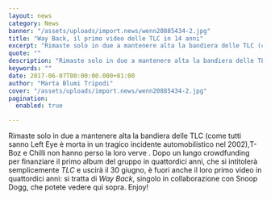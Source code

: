 ```yaml
---
layout: news
category: News
banner: "/assets/uploads/import.news/wenn20885434-2.jpg"
title: "Way Back, il primo video delle TLC in 14 anni"
excerpt: "Rimaste solo in due a mantenere alta la bandiera delle TLC (come tutti sanno Left Eye è morta in un tragico incidente automobilistico nel 2002),T-Boz e Chilli non hanno perso la loro verve . Dopo un lungo crowdfunding per finanziare il primo album del gruppo in quattordici anni, che si intitolerà semplicemente TLC e uscirà [&hellip"
quote: ""
description: "Rimaste solo in due a mantenere alta la bandiera delle TLC (come tutti sanno Left Eye è morta in un tragico incidente automobilistico nel 2002),T-Boz e Chilli non hanno perso la loro verve . Dopo un lungo crowdfunding per finanziare il primo album del gruppo in quattordici anni, che si intitolerà semplicemente TLC e uscirà [&hellip"
keywords: ""
date: 2017-06-07T00:00:00.000+01:00
author: "Marta Blumi Tripodi"
cover: "/assets/uploads/import.news/wenn20885434-2.jpg"
pagination:
  enabled: true

---
```


Rimaste solo in due a mantenere alta la bandiera delle TLC (come tutti sanno Left Eye è morta in un tragico incidente automobilistico nel 2002),T-Boz e Chilli non hanno perso la loro verve . Dopo un lungo crowdfunding per finanziare il primo album del gruppo in quattordici anni, che si intitolerà semplicemente _TLC_ e uscirà il 30 giugno, è fuori anche il loro primo video in quattordici anni: si tratta di _Way Back_, singolo in collaborazione con Snoop Dogg, che potete vedere qui sopra. Enjoy!